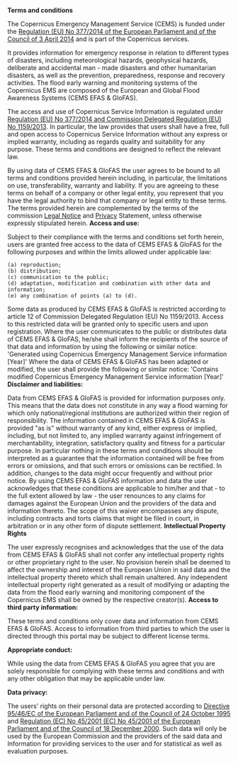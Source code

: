 **Terms and conditions**

The Copernicus Emergency Management Service (CEMS) is funded under the [Regulation (EU) No 377/2014  of
the  European  Parliament  and  of  the  Council  of  3  April
2014](http://eur-lex.europa.eu/eli/reg/2014/377/oj) and is  part  of  the Copernicus
services.

It provides information for emergency response in relation to different types of  disasters,  including
meteorological  hazards,  geophysical  hazards,  deliberate  and  accidental man - made disasters and
other humanitarian disasters, as well as the prevention, preparedness, response and  recovery
activities.
The  flood  early  warning  and  monitoring systems of the Copernicus EMS are composed of the European
and Global Flood Awareness Systems (CEMS EFAS & GloFAS).

The access and use of Copernicus Service Information is regulated under [Regulation (EU) No 377/2014 and
Commission Delegated Regulation (EU) No 1159/2013](http://eur-lex.europa.eu/eli/reg/2014/377/oj). In particular, the law provides that users shall
have a free, full and open access to Copernicus Service Information without any express or implied
warranty, including as regards quality and suitability for any purpose. These terms and conditions are
designed to reflect the relevant law.

By using data of CEMS EFAS & GloFAS the user agrees to be bound to all terms and conditions provided
herein including, in particular, the limitations on use, transferability, warranty and liability. If
you are agreeing to these terms on behalf of a company or other legal entity, you represent that you
have the legal authority to bind that company or legal entity to these terms.
The terms provided herein are complemented by the terms of the  commission [Legal
Notice](https://ec.europa.eu/info/legal-notice_en) and [Privacy](https://ec.europa.eu/info/cookies_en)
Statement, unless otherwise expressly stipulated herein.
**Access and use:**

Subject to their compliance with the terms and conditions set forth herein, users are granted free
access to the data of CEMS EFAS & GloFAS for the following purposes and within the limits allowed under
applicable law:

    (a) reproduction;
    (b) distribution;
    (c) communication to the public;
    (d) adaptation, modification and combination with other data and information;
    (e) any combination of points (a) to (d).

Some data as produced by CEMS EFAS & GloFAS is restricted according to article 12 of Commission
Delegated Regulation (EU) No 1159/2013. Access to this restricted data will be granted only to specific
users and upon registration.
Where the user communicates to the public or distributes data of CEMS EFAS & GloFAS, he/she shall
inform the recipients of the source of that data and information by using the following or similar
notice:
'Generated using Copernicus Emergency Management Service information [Year]'
Where the data of CEMS EFAS & GloFAS has been adapted or modified, the user shall provide the
following or similar notice:
'Contains modified Copernicus Emergency Management Service information [Year]'
**Disclaimer and liabilities:**

Data from CEMS EFAS & GloFAS is provided for information purposes only. This means that the data does
not constitute in any way a flood warning for which only national/regional institutions are authorized
within their region of responsibility.
The information contained in CEMS EFAS & GloFAS is provided "as is" without warranty of any kind,
either express or implied, including, but not limited to, any implied warranty against infringement of
merchantability, integration, satisfactory quality and fitness for a particular purpose. In particular
nothing in these terms and conditions should be interpreted as a guarantee that the information
contained will be free from errors or omissions, and that such errors or omissions can be rectified. In
addition, changes to the data might occur frequently and without prior notice.
By using CEMS EFAS & GloFAS information and data the user acknowledges that these conditions are
applicable to him/her and that - to the full extent allowed by law - the user renounces to any claims
for damages against the European Union and the providers of the data and information thereto. The scope
of this waiver encompasses any dispute, including contracts and torts claims that might be filed in
court, in arbitration or in any other form of dispute settlement.
**Intellectual Property Rights**

The user expressly recognises and acknowledges that the use of the data from CEMS EFAS & GloFAS shall
not confer any intellectual property rights or other proprietary right to the user. No provision herein
shall be deemed to affect the ownership and interest of the European Union in said data and the
intellectual property thereto which shall remain unaltered. Any independent intellectual property right
generated as a result of modifying or adapting the data from the flood early warning and monitoring
component of the Copernicus EMS shall be owned by the respective creator(s).
**Access to third party information:**

These terms and conditions only cover data and information from CEMS EFAS & GloFAS. Access to
information from third parties to which the user is directed through this portal may be subject to
different license terms.

**Appropriate conduct:**

While using the data from CEMS EFAS & GloFAS you agree that you are solely responsible for complying
with these terms and conditions and with any other obligation that may be applicable under law.

**Data privacy:**

The users' rights on their personal data are protected according to [Directive 95/46/EC of the European
Parliament and of the Council of 24 October 1995](http://eur-lex.europa.eu/eli/dir/1995/46/oj) and [Regulation (EC) No 45/2001 (EC) No 45/2001 of the
European Parliament and of the Council of 18 December
2000](http://eur-lex.europa.eu/eli/reg/2001/45/oj). Such data will only be used by the European
Commission and the providers of the said data and Information for providing services to the user and
for statistical as well as evaluation purposes.

